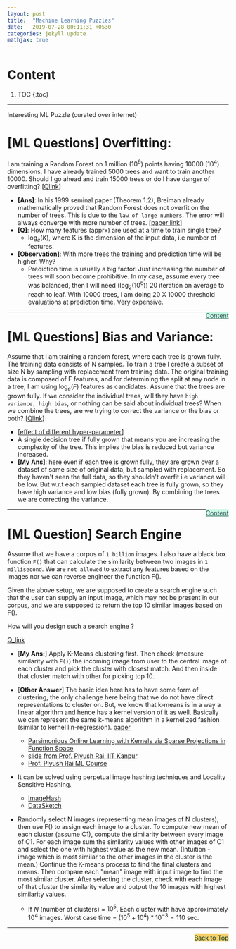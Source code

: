 ```yaml
---
layout: post
title:  "Machine Learning Puzzles"
date:   2019-07-28 00:11:31 +0530
categories: jekyll update
mathjax: true
---
```


# Content 

1. TOC
{:toc}
---

Interesting ML Puzzle (curated over internet)

# [ML Questions] Overfitting: 

I am training a Random Forest on 1 million ($10^6$) points having 10000 ($10^4$) dimensions. I have already trained 5000 trees and want to train another 10000. Should I go ahead and train 15000 trees or do I have danger of overfitting? [[Qlink](https://www.linkedin.com/feed/update/urn:li:activity:6498386172857933824/)]

- **[Ans]**: In his 1999 seminal paper (Theorem 1.2), Breiman already mathematically proved that Random Forest does not overfit on the number of trees. This is due to the `law of large numbers`. The error will always converge with more number of trees. [[paper link](https://www.stat.berkeley.edu/~breiman/random-forests.pdf)]
- **[Q]**:  How many features (apprx) are used at a time to train single tree? 
  - $\log_e(K)$, where K is the dimension of the input data, i.e number of features.
- **[Observation]**: With more trees the training and prediction time will be higher. Why?
  - Prediction time is usually a big factor. Just increasing the number of trees will  soon become prohibitive. In my case, assume every tree was balanced, then I will need ($\log_2(10^6)$) 20 iteration on average to reach to leaf. With 10000 trees, I am doing 20 X 10000 threshold evaluations at prediction time. Very expensive.

<a href="#Top" style="color:#2F4F4F;background-color: #c8f7e4;float: right;">Content</a>

----

# [ML Questions] Bias and Variance: 

Assume that I am training a random forest, where each tree is grown fully. The training data consists of N samples. To train a tree I create a subset of size N by sampling with replacement from training data.
The original training data is composed of F features, and for determining the split at any node in a tree, I am using $\log_e(F)$ features as candidates.
Assume that the trees are grown fully.
If we consider the individual trees, will they have `high variance, high bias`, or nothing can be said about individual trees?
When we combine the trees, are we trying to correct the variance or the bias or both? [[Qlink](https://www.linkedin.com/feed/update/urn:li:activity:6497416642216198144/)]

- [[effect of different hyper-parameter](https://towardsdatascience.com/random-forests-and-the-bias-variance-tradeoff-3b77fee339b4)]
-  A single decision tree if fully grown that means you are increasing the complexity of the tree. This implies the bias is reduced but variance increased.
- **[My Ans]**: here even if each tree is grown fully, they are grown over a dataset of same size of original data, but sampled with replacement. So they haven't seen the full data, so they shouldn't overfit i.e variance will be low. But w.r.t each sampled dataset each tree is fully grown, so they have high variance and low bias (fully grown). By combining the trees we are correcting the variance. 

<a href="#Top" style="color:#2F4F4F;background-color: #c8f7e4;float: right;">Content</a>

----


# [ML Question] Search Engine

Assume that we have a corpus of `1 billion` images. I also have a black box function `F()` that can calculate the similarity between two images in `1 millisecond`. We are `not allowed` to extract any features based on the images nor we can reverse engineer the function F().

Given the above setup, we are supposed to create a search engine such that the user can supply an input image, which may not be present in our corpus, and we are supposed to return the top 10 similar images based on F().

How will you design such a search engine ?

[Q_link](https://www.linkedin.com/posts/arahul_mlquestion-similarityfunction-ml-activity-6564546445360361472-r1YS)

- [**My Ans:**] Apply K-Means clustering first. Then check (measure similarity with `F()`) the incoming image from user to the central image of each cluster and pick the cluster with closest match. And then inside that cluster match with other for picking top 10.
- [**Other Answer**] The basic idea here has to have some form of clustering, the only challenge here being that we do not have direct representations to cluster on. But, we know that k-means is in a way a linear algorithm and hence has a kernel version of it as well. Basically we can represent the same k-means algorithm in a kernelized fashion (similar to kernel lin-regression). [paper](https://dl.acm.org/citation.cfm?id=1014118)
  - [Parsimonious Online Learning with Kernels via Sparse Projections in Function Space](https://arxiv.org/abs/1612.04111)
  - [slide from Prof. Piyush Rai, IIT Kanpur](https://cse.iitk.ac.in/users/piyush/courses/ml_autumn16/771A_lec10_slides.pdf)
  - [Prof. Piyush Rai ML Course](https://www.cse.iitk.ac.in/users/piyush/courses/ml_autumn16/ML.html)

- It can be solved using perpetual image hashing techniques and Locality Sensitive Hashing. 
  - [ImageHash](https://github.com/JohannesBuchner/imagehash)
  - [DataSketch](https://github.com/ekzhu/datasketch)

- Randomly select N images (representing mean images of N clusters), then use F() to assign each image to a cluster. 
To compute new mean of each cluster (assume C1), compute the similarity between every image of C1. For each image sum the similarity values with other images of C1 and select the one with highest value as the new mean. (Intuition - image which is most similar to the other images in the cluster is the mean.)
Continue the K-means process to find the final clusters and means. 
Then compare each "mean" image with input image to find the most similar cluster. After selecting the cluster, check with each image of that cluster the similarity value and output the 10 images with highest similarity values.
  - If $N$ (number of clusters) = $10^5$.
Each cluster with have approximately $10^4$ images.
Worst case time = $(10^5 + 10^4) * 10^{-3} = 110$ sec. 

----

<a href="#Top" style="color:#023628;background-color: #f7d06a;float: right;">Back to Top</a>